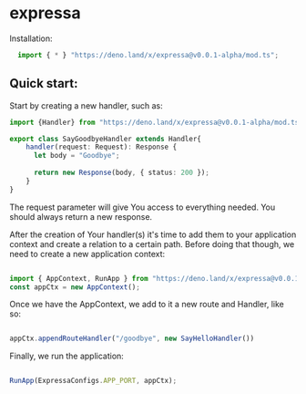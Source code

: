 # expressa


Installation:
```typescript
  import { * } "https://deno.land/x/expressa@v0.0.1-alpha/mod.ts";
```

## Quick start:

Start by creating a new handler, such as:

```typescript
import {Handler} from "https://deno.land/x/expressa@v0.0.1-alpha/mod.ts";

export class SayGoodbyeHandler extends Handler{
    handler(request: Request): Response {
      let body = "Goodbye";
      
      return new Response(body, { status: 200 });
    }
}
```

The request parameter will give You access to everything needed. You should always return a new response.

After the creation of Your handler(s) it's time to add them to your application context and create a relation to a certain path. Before doing that though, we need to create a new application context:

```typescript

import { AppContext, RunApp } from "https://deno.land/x/expressa@v0.0.1-alpha/mod.ts";
const appCtx = new AppContext();

```
Once we have the AppContext, we add to it a new route and Handler, like so:

```typescript

appCtx.appendRouteHandler("/goodbye", new SayHelloHandler())

```

Finally, we run the application:

```typescript

RunApp(ExpressaConfigs.APP_PORT, appCtx);

```






